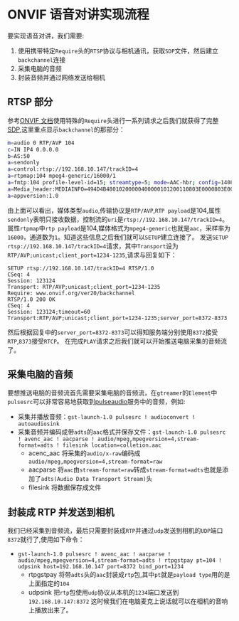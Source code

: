 # ONVIF 语音对讲实现流程

要实现语音对讲，我们需要:

1. 使用携带特定`Require`头的`RTSP`协议与相机通讯，获取`SDP`文件，然后建立`backchannel`连接
2. 采集电脑的音频
3. 封装音频并通过网络发送给相机

## RTSP 部分

参考[ONVIF 文档](./onvif_talk_back.md)使用特殊的`Require`头进行一系列请求之后我们就获得了完整[SDP](./support-backchannel.sdp),这里重点显示`backchannel`的那部分：

```bash
m=audio 0 RTP/AVP 104
c=IN IP4 0.0.0.0
b=AS:50
a=sendonly
a=control:rtsp://192.168.10.147/trackID=4
a=rtpmap:104 mpeg4-generic/16000/1
a=fmtp:104 profile-level-id=15; streamtype=5; mode=AAC-hbr; config=1408;SizeLength=13; IndexLength=3; IndexDeltaLength=3; Profile=1;
a=Media_header:MEDIAINFO=494D4B48010200000400000101200110803E0000803E000000000000000000000000000000000000;
a=appversion:1.0
```

由上面可以看出，媒体类型`audio`,传输协议是`RTP/AVP`,`RTP payload`是104,属性`sendonly`表明只接收数据，控制流的`uri`是`rtsp://192.168.10.147/trackID=4`。属性`rtpmap`中`rtp payload`是104,媒体格式为`mpeg4-generic`也就是`aac`，采样率为`16000`，通道数为`1`。知道这些信息之后我们就可以`SETUP`建立连接了。
发送`SETUP rtsp://192.168.10.147/trackID=4`请求，其中`Transport`设为`RTP/AVP;unicast;client_port=1234-1235`,请求与回复如下：

```http
SETUP rtsp://192.168.10.147/trackID=4 RTSP/1.0
CSeq: 4
Session: 123124
Transport: RTP/AVP;unicast;client_port=1234-1235
Require: www.onvif.org/ver20/backchannel
RTSP/1.0 200 OK
CSeq: 4
Session: 123124;timeout=60
Transport:RTP/AVP;unicast;client_port=1234-1235;server_port=8372-8373
```

然后根据回复中的`server_port=8372-8373`可以得知服务端分别使用`8372`接受`RTP`,`8373`接受`RTCP`。
在完成`PLAY`请求之后我们就可以开始推送电脑采集的音频流了。

## 采集电脑的音频

要想推送电脑的音频流首先需要采集电脑的音频流，在`gtreamer`的`Element`中`pulsesrc`可以非常容易地获取到[pulseaudio](https://www.freedesktop.org/wiki/Software/PulseAudio/)服务中的音频，例如:

- 采集并播放音频：`gst-launch-1.0 pulsesrc ! audioconvert ! autoaudiosink`
- 采集音频并编码成带`adts`的`aac`格式并保存文件：`gst-launch-1.0 pulsesrc ! avenc_aac ! aacparse ! audio/mpeg,mpegversion=4,stream-format=adts ! filesink location=colletion.aac`
  - acenc_aac 将采集的`audio/x-raw`编码成`audio/mpeg,mpegversion=4,stream-format=raw`
  - aacparse 将`aac`由`stream-format=raw`转成`stream-format=adts`也就是添加了`adts(Audio Data Transport Stream)`头
  - filesink 将数据保存成文件

## 封装成 RTP 并发送到相机

我们已经采集到音频流，最后只需要封装成`RTP`并通过`udp`发送到相机的`UDP`端口`8372`就行了,使用如下命令：

- `gst-launch-1.0 pulsesrc ! avenc_aac ! aacparse ! audio/mpeg,mpegversion=4,stream-format=adts ! rtpgstpay pt=104 ! udpsink host=192.168.10.147 port=8372 bind_port=1234`
  - rtpgstpay 将带`adts`头的`aac`封装成`rtp`包,其中`pt`就是`payload type`用的是上面指定的`104`
  - udpsink 把`rtp`包使用`udp`协议从本机的`1234`端口发送到`192.168.10.147:8372`
这时候我们在电脑麦克上说话就可以在相机的音响上播放出来了。
